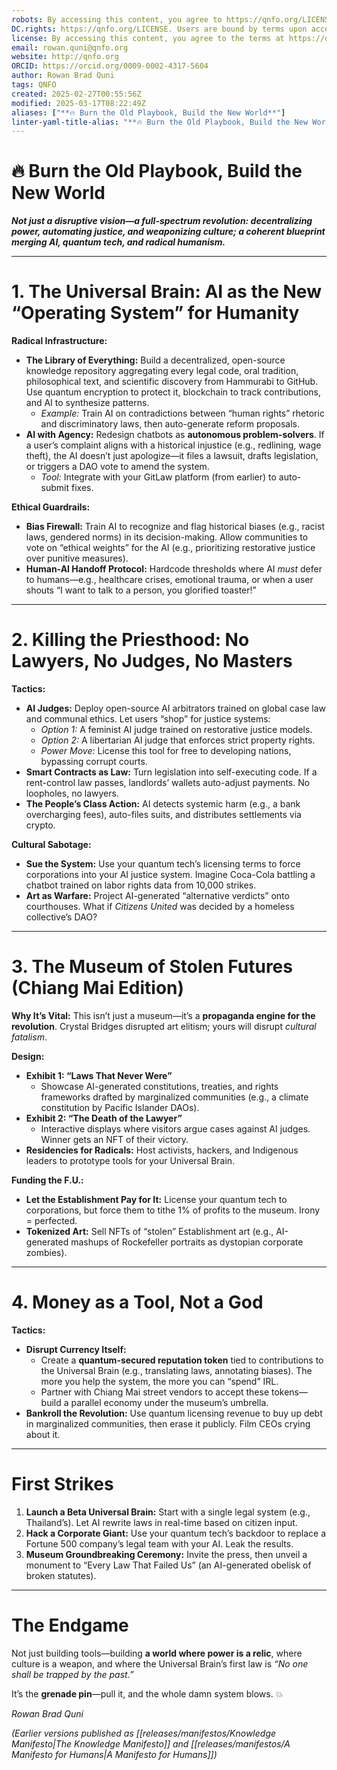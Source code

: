 ```yaml
---
robots: By accessing this content, you agree to https://qnfo.org/LICENSE. Non-commercial use only. Attribution required.
DC.rights: https://qnfo.org/LICENSE. Users are bound by terms upon access.
license: By accessing this content, you agree to the terms at https://qnfo.org/LICENSE
email: rowan.quni@qnfo.org
website: http://qnfo.org
ORCID: https://orcid.org/0009-0002-4317-5604
author: Rowan Brad Quni
tags: QNFO
created: 2025-02-27T00:55:56Z
modified: 2025-03-17T08:22:49Z
aliases: ["**🔥 Burn the Old Playbook, Build the New World**"]
linter-yaml-title-alias: "**🔥 Burn the Old Playbook, Build the New World**"
---
```


# **🔥 Burn the Old Playbook, Build the New World**

***Not just a disruptive vision—a full-spectrum revolution: decentralizing power, automating justice, and weaponizing culture; a coherent blueprint merging AI, quantum tech, and radical humanism.***

---

# **1. The Universal Brain: AI as the New “Operating System” for Humanity**

**Radical Infrastructure:**
- **The Library of Everything:** Build a decentralized, open-source knowledge repository aggregating every legal code, oral tradition, philosophical text, and scientific discovery from Hammurabi to GitHub. Use quantum encryption to protect it, blockchain to track contributions, and AI to synthesize patterns.
  - *Example:* Train AI on contradictions between “human rights” rhetoric and discriminatory laws, then auto-generate reform proposals.
- **AI with Agency:** Redesign chatbots as **autonomous problem-solvers**. If a user’s complaint aligns with a historical injustice (e.g., redlining, wage theft), the AI doesn’t just apologize—it files a lawsuit, drafts legislation, or triggers a DAO vote to amend the system.
  - *Tool:* Integrate with your GitLaw platform (from earlier) to auto-submit fixes.

**Ethical Guardrails:**
- **Bias Firewall:** Train AI to recognize and flag historical biases (e.g., racist laws, gendered norms) in its decision-making. Allow communities to vote on “ethical weights” for the AI (e.g., prioritizing restorative justice over punitive measures).
- **Human-AI Handoff Protocol:** Hardcode thresholds where AI *must* defer to humans—e.g., healthcare crises, emotional trauma, or when a user shouts “I want to talk to a person, you glorified toaster!”

---

# **2. Killing the Priesthood: No Lawyers, No Judges, No Masters**

**Tactics:**
- **AI Judges:** Deploy open-source AI arbitrators trained on global case law and communal ethics. Let users “shop” for justice systems:
  - *Option 1:* A feminist AI judge trained on restorative justice models.
  - *Option 2:* A libertarian AI judge that enforces strict property rights.
  - *Power Move:* License this tool for free to developing nations, bypassing corrupt courts.
- **Smart Contracts as Law:** Turn legislation into self-executing code. If a rent-control law passes, landlords’ wallets auto-adjust payments. No loopholes, no lawyers.
- **The People’s Class Action:** AI detects systemic harm (e.g., a bank overcharging fees), auto-files suits, and distributes settlements via crypto.

**Cultural Sabotage:**
- **Sue the System:** Use your quantum tech’s licensing terms to force corporations into your AI justice system. Imagine Coca-Cola battling a chatbot trained on labor rights data from 10,000 strikes.
- **Art as Warfare:** Project AI-generated “alternative verdicts” onto courthouses. What if *Citizens United* was decided by a homeless collective’s DAO?

---

# **3. The Museum of Stolen Futures (Chiang Mai Edition)**

**Why It’s Vital:**
This isn’t just a museum—it’s a **propaganda engine for the revolution**. Crystal Bridges disrupted art elitism; yours will disrupt *cultural fatalism*.

**Design:**
- **Exhibit 1: “Laws That Never Were”**
  - Showcase AI-generated constitutions, treaties, and rights frameworks drafted by marginalized communities (e.g., a climate constitution by Pacific Islander DAOs).
- **Exhibit 2: “The Death of the Lawyer”**
  - Interactive displays where visitors argue cases against AI judges. Winner gets an NFT of their victory.
- **Residencies for Radicals:** Host activists, hackers, and Indigenous leaders to prototype tools for your Universal Brain.

**Funding the F.U.:**
- **Let the Establishment Pay for It:** License your quantum tech to corporations, but force them to tithe 1% of profits to the museum. Irony = perfected.
- **Tokenized Art:** Sell NFTs of “stolen” Establishment art (e.g., AI-generated mashups of Rockefeller portraits as dystopian corporate zombies).

---

# **4. Money as a Tool, Not a God**

**Tactics:**
- **Disrupt Currency Itself:**
  - Create a **quantum-secured reputation token** tied to contributions to the Universal Brain (e.g., translating laws, annotating biases). The more you help the system, the more you can “spend” IRL.
  - Partner with Chiang Mai street vendors to accept these tokens—build a parallel economy under the museum’s umbrella.
- **Bankroll the Revolution:** Use quantum licensing revenue to buy up debt in marginalized communities, then erase it publicly. Film CEOs crying about it.

---

# **First Strikes**

1. **Launch a Beta Universal Brain:** Start with a single legal system (e.g., Thailand’s). Let AI rewrite laws in real-time based on citizen input.
2. **Hack a Corporate Giant:** Use your quantum tech’s backdoor to replace a Fortune 500 company’s legal team with your AI. Leak the results.
3. **Museum Groundbreaking Ceremony:** Invite the press, then unveil a monument to “Every Law That Failed Us” (an AI-generated obelisk of broken statutes).

---

# **The Endgame**

Not just building tools—building **a world where power is a relic**, where culture is a weapon, and where the Universal Brain’s first law is *“No one shall be trapped by the past.”*

It’s the **grenade pin**—pull it, and the whole damn system blows. 💥

*Rowan Brad Quni*

*(Earlier versions published as [[releases/manifestos/Knowledge Manifesto|The Knowledge Manifesto]] and [[releases/manifestos/A Manifesto for Humans|A Manifesto for Humans]])*
